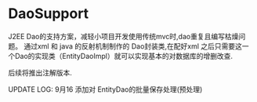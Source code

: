 DaoSupport
==========
J2EE  Dao的支持方案，减轻小项目开发使用传统mvc时,dao重复且编写枯燥问题。
通过xml 和 java 的反射机制制作的 Dao封装类,在配好xml 之后只需要这一个Dao的实现类（EntityDaoImpl）就可以实现基本的对数据库的增删改查.


 后续将推出注解版本.
 
 UPDATE LOG:
 	9月16 添加对 EntityDao的批量保存处理(预处理)
 
